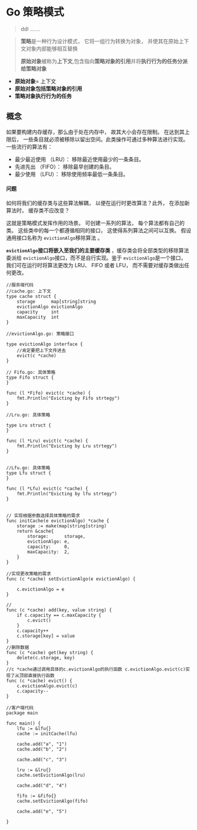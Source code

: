 # Go **策略**模式

> ddl .......

> **策略**是一种行为设计模式， 它将一组行为转换为对象， 并使其在原始上下文对象内部能够相互替换
>
> **原始对象**被称为**上下文**,包含指向**策略对象的引用**并将**执行行为的任务分派给策略对象**

- **原始对象**= 上下文  
- **原始对象包括策略对象的引用**
- **策略对象执行行为的任务**

## 概念

如果要构建内存缓存，那么由于处在内存中， 故其大小会存在限制。 在达到其上限后， 一些条目就必须被移除以留出空间。此类操作可通过多种算法进行实现。 一些流行的算法有：

- 最少最近使用 （LRU）： 移除最近使用最少的一条条目。
- 先进先出 （FIFO）： 移除最早创建的条目。
- 最少使用 （LFU）： 移除使用频率最低一条条目。

#### 问题

如何将我们的缓存类与这些算法解耦， 以便在运行时更改算法？此外， 在添加新算法时， 缓存类不应改变？

这就是策略模式发挥作用的场景。 可创建一系列的算法， 每个算法都有自己的类。 这些类中的每一个都遵循相同的接口， 这使得系列算法之间可以互换。 假设通用接口名称为 `eviction­Algo`移除算法 。



**`eviction­Algo`接口将嵌入至我们的主要缓存类** ，缓存类会将全部类型的移除算法委派给 `eviction­Algo`接口，而不是自行实现。鉴于 `eviction­Algo`是一个接口， 我们可在运行时将算法更改为 LRU、 FIFO 或者 LFU， 而不需要对缓存类做出任何更改。

```
//服务端代码
//cache.go: 上下文
type cache struct {
    storage      map[string]string
    evictionAlgo evictionAlgo
    capacity     int
    maxCapacity  int
}

//evictionAlgo.go: 策略接口

type evictionAlgo interface {
	//肯定要把上下文传进去
    evict(c *cache)
}

// Fifo.go: 具体策略
type Fifo struct {
}

func (l *Fifo) evict(c *cache) {
    fmt.Println("Evicting by Fifo strtegy")
}

//Lru.go: 具体策略

type Lru struct {
}

func (l *Lru) evict(c *cache) {
    fmt.Println("Evicting by Lru strtegy")
}


//Lfu.go: 具体策略
type Lfu struct {
}

func (l *Lfu) evict(c *cache) {
    fmt.Println("Evicting by lfu strtegy")
}


// 实现根据参数选择具体策略的需求
func initCache(e evictionAlgo) *cache {
    storage := make(map[string]string)
    return &cache{
        storage:      storage,
        evictionAlgo: e,
        capacity:     0,
        maxCapacity:  2,
    }
}

//实现更改策略的需求
func (c *cache) setEvictionAlgo(e evictionAlgo) {

    c.evictionAlgo = e
}

//
func (c *cache) add(key, value string) {
    if c.capacity == c.maxCapacity {
        c.evict()
    }
    c.capacity++
    c.storage[key] = value
}
//删除数据
func (c *cache) get(key string) {
    delete(c.storage, key)
}
//c *cache通过调用具体的c.evictionAlgo的执行函数 c.evictionAlgo.evict(c)实现了从顶部直接执行函数
func (c *cache) evict() {
    c.evictionAlgo.evict(c)
    c.capacity--
}

```

```
//客户端代码
package main

func main() {
    lfu := &lfu{}
    cache := initCache(lfu)

    cache.add("a", "1")
    cache.add("b", "2")

    cache.add("c", "3")

    lru := &lru{}
    cache.setEvictionAlgo(lru)

    cache.add("d", "4")

    fifo := &fifo{}
    cache.setEvictionAlgo(fifo)

    cache.add("e", "5")

}
```

